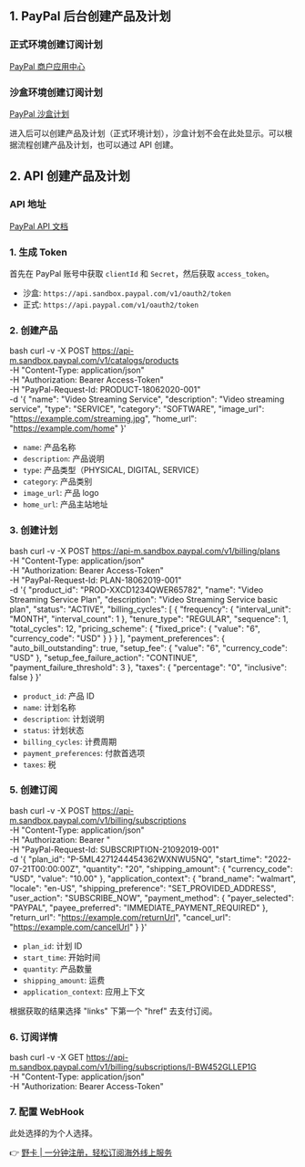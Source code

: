 ## 1. PayPal 后台创建产品及计划

### 正式环境创建订阅计划

[PayPal 商户应用中心](https://www.paypal.com/merchantapps/appcenter/acceptpayments/subscriptions)

### 沙盒环境创建订阅计划

[PayPal 沙盒计划](https://www.sandbox.paypal.com/billing/plans)

进入后可以创建产品及计划（正式环境计划），沙盒计划不会在此处显示。可以根据流程创建产品及计划，也可以通过 API 创建。

## 2. API 创建产品及计划

### API 地址

[PayPal API 文档](https://developer.paypal.com/api/rest/)

### 1. 生成 Token

首先在 PayPal 账号中获取 `clientId` 和 `Secret`，然后获取 `access_token`。

- 沙盒: `https://api.sandbox.paypal.com/v1/oauth2/token`
- 正式: `https://api.paypal.com/v1/oauth2/token`

### 2. 创建产品

bash
curl -v -X POST https://api-m.sandbox.paypal.com/v1/catalogs/products \
-H "Content-Type: application/json" \
-H "Authorization: Bearer Access-Token" \
-H "PayPal-Request-Id: PRODUCT-18062020-001" \
-d '{
  "name": "Video Streaming Service",
  "description": "Video streaming service",
  "type": "SERVICE",
  "category": "SOFTWARE",
  "image_url": "https://example.com/streaming.jpg",
  "home_url": "https://example.com/home"
}'


- `name`: 产品名称
- `description`: 产品说明
- `type`: 产品类型（PHYSICAL, DIGITAL, SERVICE）
- `category`: 产品类别
- `image_url`: 产品 logo
- `home_url`: 产品主站地址

### 3. 创建计划

bash
curl -v -X POST https://api-m.sandbox.paypal.com/v1/billing/plans \
-H "Content-Type: application/json" \
-H "Authorization: Bearer Access-Token" \
-H "PayPal-Request-Id: PLAN-18062019-001" \
-d '{
  "product_id": "PROD-XXCD1234QWER65782",
  "name": "Video Streaming Service Plan",
  "description": "Video Streaming Service basic plan",
  "status": "ACTIVE",
  "billing_cycles": [
    {
      "frequency": {
        "interval_unit": "MONTH",
        "interval_count": 1
      },
      "tenure_type": "REGULAR",
      "sequence": 1,
      "total_cycles": 12,
      "pricing_scheme": {
        "fixed_price": {
          "value": "6",
          "currency_code": "USD"
        }
      }
    }
  ],
  "payment_preferences": {
    "auto_bill_outstanding": true,
    "setup_fee": {
      "value": "6",
      "currency_code": "USD"
    },
    "setup_fee_failure_action": "CONTINUE",
    "payment_failure_threshold": 3
  },
  "taxes": {
    "percentage": "0",
    "inclusive": false
  }
}'


- `product_id`: 产品 ID
- `name`: 计划名称
- `description`: 计划说明
- `status`: 计划状态
- `billing_cycles`: 计费周期
- `payment_preferences`: 付款首选项
- `taxes`: 税

### 5. 创建订阅

bash
curl -v -X POST https://api-m.sandbox.paypal.com/v1/billing/subscriptions \
-H "Content-Type: application/json" \
-H "Authorization: Bearer <Access-Token>" \
-H "PayPal-Request-Id: SUBSCRIPTION-21092019-001" \
-d '{
  "plan_id": "P-5ML4271244454362WXNWU5NQ",
  "start_time": "2022-07-21T00:00:00Z",
  "quantity": "20",
  "shipping_amount": {
    "currency_code": "USD",
    "value": "10.00"
  },
  "application_context": {
    "brand_name": "walmart",
    "locale": "en-US",
    "shipping_preference": "SET_PROVIDED_ADDRESS",
    "user_action": "SUBSCRIBE_NOW",
    "payment_method": {
      "payer_selected": "PAYPAL",
      "payee_preferred": "IMMEDIATE_PAYMENT_REQUIRED"
    },
    "return_url": "https://example.com/returnUrl",
    "cancel_url": "https://example.com/cancelUrl"
  }
}'


- `plan_id`: 计划 ID
- `start_time`: 开始时间
- `quantity`: 产品数量
- `shipping_amount`: 运费
- `application_context`: 应用上下文

根据获取的结果选择 "links" 下第一个 "href" 去支付订阅。

### 6. 订阅详情

bash
curl -v -X GET https://api-m.sandbox.paypal.com/v1/billing/subscriptions/I-BW452GLLEP1G \
-H "Content-Type: application/json" \
-H "Authorization: Bearer Access-Token"


### 7. 配置 WebHook

此处选择的为个人选择。

👉 [野卡 | 一分钟注册，轻松订阅海外线上服务](https://bit.ly/bewildcard)